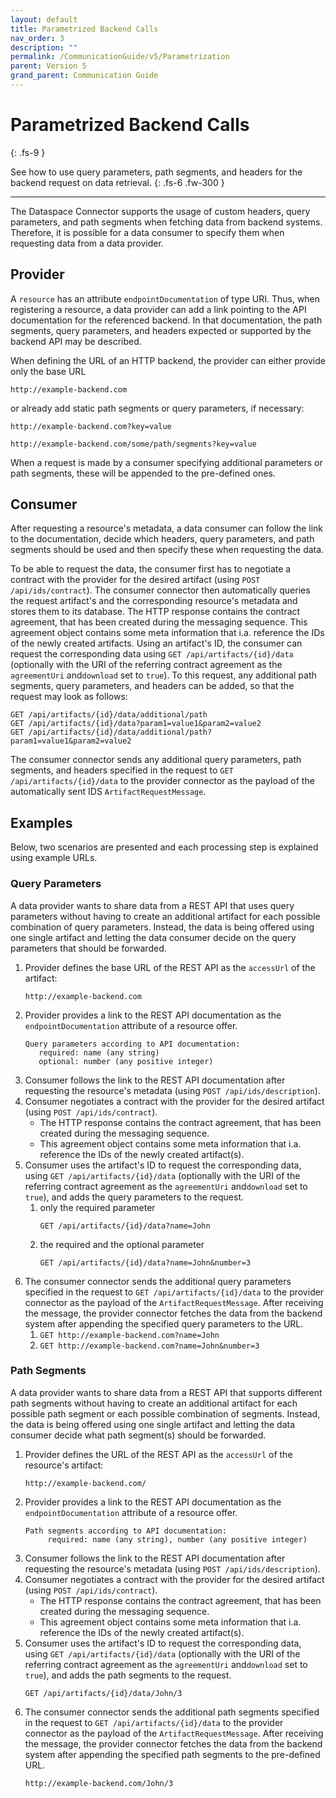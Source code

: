 ```yaml
---
layout: default
title: Parametrized Backend Calls
nav_order: 3
description: ""
permalink: /CommunicationGuide/v5/Parametrization
parent: Version 5
grand_parent: Communication Guide
---
```


# Parametrized Backend Calls
{: .fs-9 }

See how to use query parameters, path segments, and headers for the backend request on data retrieval.
{: .fs-6 .fw-300 }

---

The Dataspace Connector supports the usage of custom headers, query parameters, and path segments
when fetching data from backend systems. Therefore, it is possible for a data consumer to specify
them when requesting data from a data provider.

## Provider

A `resource` has an attribute `endpointDocumentation` of type URI. Thus, when registering a
resource, a data provider can add a link pointing to the API documentation for the referenced
backend. In that documentation, the path segments, query parameters, and headers expected or
supported by the backend API may be described.

When defining the URL of an HTTP backend, the provider can either provide only the base URL
```
http://example-backend.com
```

or already add static path segments or query parameters, if necessary:

```
http://example-backend.com?key=value
```

```
http://example-backend.com/some/path/segments?key=value
```

When a request is made by a consumer specifying additional parameters or path segments, these will
be appended to the pre-defined ones.

## Consumer

After requesting a resource's metadata, a data consumer can follow the link to the documentation,
decide which headers, query parameters, and path segments should be used and then specify these
when requesting the data.

To be able to request the data, the consumer first has to negotiate a contract with the provider for
the desired artifact (using `POST /api/ids/contract`). The consumer connector then automatically
queries the request artifact's and the corresponding resource's metadata and stores them to its
database. The HTTP response contains the contract agreement, that has been created during the
messaging sequence. This agreement object contains some meta information that i.a. reference the IDs
of the newly created artifacts. Using an artifact's ID, the consumer can request the corresponding
data using `GET /api/artifacts/{id}/data` (optionally with the URI of the referring contract agreement
as the `agreementUri` and`download` set to `true`). To this request, any additional path segments,
query parameters, and headers can be added, so that the request may look as follows:

```
GET /api/artifacts/{id}/data/additional/path
GET /api/artifacts/{id}/data?param1=value1&param2=value2
GET /api/artifacts/{id}/data/additional/path?param1=value1&param2=value2
```

The consumer connector sends any additional query parameters, path segments, and headers specified
in the request to `GET /api/artifacts/{id}/data` to the provider connector as the payload of the
automatically sent IDS `ArtifactRequestMessage`.

## Examples

Below, two scenarios are presented and each processing step is explained using example URLs.

### Query Parameters

A data provider wants to share data from a REST API that uses query parameters without having to
create an additional artifact for each possible combination of query parameters. Instead, the data
is being offered using one single artifact and letting the data consumer decide on the query
parameters that should be forwarded.


1. Provider defines the base URL of the REST API as the `accessUrl` of the artifact:
   ```
   http://example-backend.com
   ```
2. Provider provides a link to the REST API documentation as the `endpointDocumentation` attribute
   of a resource offer.
   ```
   Query parameters according to API documentation:
      required: name (any string)
      optional: number (any positive integer)
   ```
3. Consumer follows the link to the REST API documentation after requesting the resource's metadata
   (using `POST /api/ids/description`).
4. Consumer negotiates a contract with the provider for the desired artifact
   (using `POST /api/ids/contract`).
   * The HTTP response contains the contract agreement, that has been created during the
     messaging sequence.
   *  This agreement object contains some meta information that i.a. reference the IDs
     of the newly created artifact(s).
5. Consumer uses the artifact's ID to request the corresponding data, using
   `GET /api/artifacts/{id}/data` (optionally with the URI of the referring contract agreement
   as the `agreementUri` and`download` set to `true`), and adds the query parameters to the request.
    1) only the required parameter
        ```
        GET /api/artifacts/{id}/data?name=John
        ```
    2) the required and the optional parameter
        ```
        GET /api/artifacts/{id}/data?name=John&number=3
        ```
6. The consumer connector sends the additional query parameters specified in the request to
   `GET /api/artifacts/{id}/data` to the provider connector as the payload of the
   `ArtifactRequestMessage`. After receiving the message, the provider connector fetches the data
   from the backend system after appending the specified query parameters to the URL.
    1) `GET http://example-backend.com?name=John`
    2) `GET http://example-backend.com?name=John&number=3`

### Path Segments

A data provider wants to share data from a REST API that supports different path segments without
having to create an additional artifact for each possible path segment or each possible combination
of segments. Instead, the data is being offered using one single artifact and letting the data
consumer decide what path segment(s) should be forwarded.

1. Provider defines the URL of the REST API as the `accessUrl` of the resource's artifact:
   ```
   http://example-backend.com/
   ```
2. Provider provides a link to the REST API documentation as the `endpointDocumentation` attribute
   of a resource offer.
    ```
    Path segments according to API documentation:
         required: name (any string), number (any positive integer)
    ```
3. Consumer follows the link to the REST API documentation after requesting the resource's metadata
   (using `POST /api/ids/description`).
4. Consumer negotiates a contract with the provider for the desired artifact
   (using `POST /api/ids/contract`).
   * The HTTP response contains the contract agreement, that has been created during the
     messaging sequence.
   *  This agreement object contains some meta information that i.a. reference the IDs
      of the newly created artifact(s).
5. Consumer uses the artifact's ID to request the corresponding data, using
   `GET /api/artifacts/{id}/data` (optionally with the URI of the referring contract agreement
   as the `agreementUri` and`download` set to `true`), and adds the path segments to the request.
   ```
   GET /api/artifacts/{id}/data/John/3
   ```
6. The consumer connector sends the additional path segments specified in the request to
   `GET /api/artifacts/{id}/data` to the provider connector as the payload of the
   `ArtifactRequestMessage`. After receiving the message, the provider connector fetches the data
   from the backend system after appending the specified path segments to the pre-defined URL.
    ```
    http://example-backend.com/John/3
    ```
